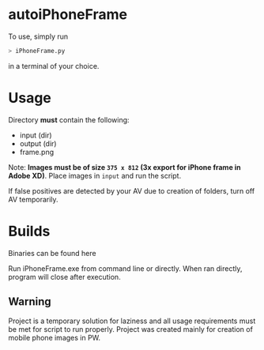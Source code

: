 # autoiPhoneFrame

To use, simply run

```bash
> iPhoneFrame.py
```

in a terminal of your choice.

# Usage

Directory **must** contain the following:

- input (dir)
- output (dir)
- frame.png

Note: **Images must be of size `375 x 812` (3x export for iPhone frame in Adobe XD)**. Place images in `input` and run the script.

If false positives are detected by your AV due to creation of folders, turn off AV temporarily.

# Builds

Binaries can be found here

[releases]: https://github.com/recreationx/autoiPhoneFrame/releases	"releases"

Run iPhoneFrame.exe from command line or directly. When ran directly, program will close after execution.

## Warning

Project is a temporary solution for laziness and all usage requirements must be met for script to run properly. Project was created mainly for creation of mobile phone images in PW.

